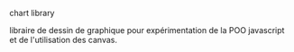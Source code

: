 chart library

libraire de dessin de graphique pour expérimentation de la POO javascript et de l'utilisation des canvas.